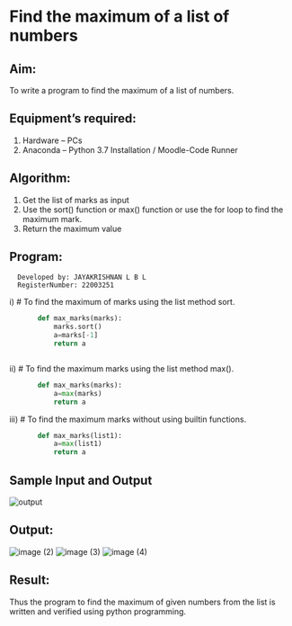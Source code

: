 # Find the maximum of a list of numbers
## Aim:
To write a program to find the maximum of a list of numbers.
## Equipment’s required:
1.	Hardware – PCs
2.	Anaconda – Python 3.7 Installation / Moodle-Code Runner
## Algorithm:
1.	Get the list of marks as input
2.	Use the sort() function or max() function or use the for loop to find the maximum mark.
3.	Return the maximum value
## Program:
      Developed by: JAYAKRISHNAN L B L
      RegisterNumber: 22003251

i)	# To find the maximum of marks using the list method sort.
```Python
       def max_marks(marks):
           marks.sort()
           a=marks[-1]
           return a



```

ii)	# To find the maximum marks using the list method max().
```Python
       def max_marks(marks):
           a=max(marks)
           return a


```

iii) # To find the maximum marks without using builtin functions.
```Python
       def max_marks(list1):
           a=max(list1)
           return a


```
## Sample Input and Output
![output](./img/max_marks1.jpg) 

## Output:
   ![image (2)](https://user-images.githubusercontent.com/120232371/212459575-daaa50b7-9cfb-4d24-b7f5-e8dde92adb5a.png)
   ![image (3)](https://user-images.githubusercontent.com/120232371/212459703-35f342ab-02e9-44de-884d-15a8f99848ac.png)
   ![image (4)](https://user-images.githubusercontent.com/120232371/212459770-82529637-9ec9-4988-8232-8e8c107456ee.png)


## Result:
Thus the program to find the maximum of given numbers from the list is written and verified using python programming.
